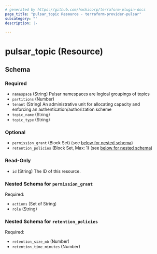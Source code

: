 ```yaml
---
# generated by https://github.com/hashicorp/terraform-plugin-docs
page_title: "pulsar_topic Resource - terraform-provider-pulsar"
subcategory: ""
description: |-
  
---
```


# pulsar_topic (Resource)





<!-- schema generated by tfplugindocs -->
## Schema

### Required

- `namespace` (String) Pulsar namespaces are logical groupings of topics
- `partitions` (Number)
- `tenant` (String) An administrative unit for allocating capacity and enforcing an 
authentication/authorization scheme
- `topic_name` (String)
- `topic_type` (String)

### Optional

- `permission_grant` (Block Set) (see [below for nested schema](#nestedblock--permission_grant))
- `retention_policies` (Block Set, Max: 1) (see [below for nested schema](#nestedblock--retention_policies))

### Read-Only

- `id` (String) The ID of this resource.

<a id="nestedblock--permission_grant"></a>
### Nested Schema for `permission_grant`

Required:

- `actions` (Set of String)
- `role` (String)


<a id="nestedblock--retention_policies"></a>
### Nested Schema for `retention_policies`

Required:

- `retention_size_mb` (Number)
- `retention_time_minutes` (Number)


